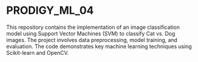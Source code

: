 # PRODIGY_ML_04
This repository contains the implementation of an image classification model using Support Vector Machines (SVM) to classify Cat vs. Dog images. The project involves data preprocessing, model training, and evaluation. The code demonstrates key machine learning techniques using Scikit-learn and OpenCV.
